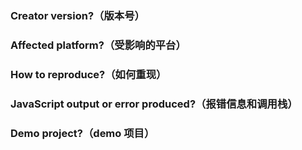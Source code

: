 <!--
    EN: Here only receive bug report or suggestions for improvement. Feature request please send to the forum: http://discuss.cocos2d-x.org/c/creator
    中: 这里只接收 bug 反馈或改进建议。新功能需求请发到论坛：https://forum.cocos.com/c/Creator
-->

### Creator version?（版本号）


### Affected platform?（受影响的平台）
<!-- Mac Editor / Windows Editor / Web / iOS / Android / Simulator ... -->

### How to reproduce?（如何重现）


### JavaScript output or error produced?（报错信息和调用栈）
<!--
    EN: The error must be the first error when the problem occurred.
    中：这里填写的报错信息必须是出现问题时的第一个报错。
-->

### Demo project?（demo 项目）
<!--
    EN: A complete parsable Creator project or resources exhibiting the issue with Creator alone - without third party tools or libraries or server. Ideally the demo should be as small as possible.
    It is very likely that issues without a reproducible test case will be closed.

    中：用于呈现错误的可理解的 Creator 工程或资源，不依赖第三方工具或插件或者服务端。这个 demo 应该越小越好。
    不含可重现范例的 issue 将有可能被关闭。
-->

<!--
### Thanks for the feedback.（感谢反馈）
-->

